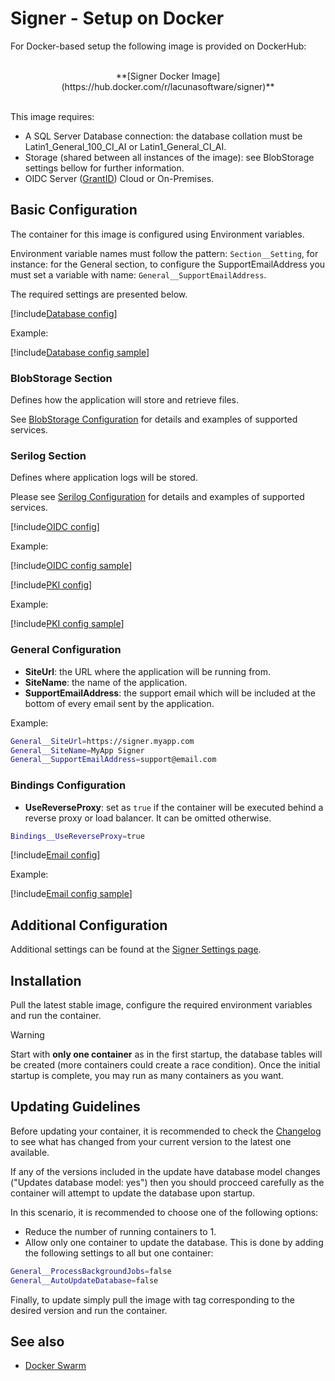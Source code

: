 ﻿# Signer - Setup on Docker

For Docker-based setup the following image is provided on DockerHub:

<br />
<center>
**[Signer Docker Image](https://hub.docker.com/r/lacunasoftware/signer)**
</center>
<br />

This image requires: 

* A SQL Server Database connection: the database collation must be Latin1_General_100_CI_AI or Latin1_General_CI_AI. 
* Storage (shared between all instances of the image): see BlobStorage settings bellow for further information.
* OIDC Server ([GrantID](../../../grant-id/index.md)) Cloud or On-Premises.

## Basic Configuration

The container for this image is configured using Environment variables.

Environment variable names must follow the pattern: `Section__Setting`, for instance: for the General section, to
configure the SupportEmailAddress you must set a variable with name: `General__SupportEmailAddress`.

The required settings are presented below.

[!include[Database config](../../../includes/spa-config/database-config.md)]

Example:

[!include[Database config sample](../../../../../includes/spa-config/database-config-sample.md)]

### BlobStorage Section

Defines how the application will store and retrieve files.

See [BlobStorage Configuration](../blob-storage.md) for details and examples of supported services.

### Serilog Section

Defines where application logs will be stored. 

Please see [Serilog Configuration](../serilog.md) for details and examples of supported services.

[!include[OIDC config](../../../includes/spa-config/oidc-config.md)]

Example:

[!include[OIDC config sample](../../../../../includes/spa-config/oidc-config-sample.md)]

[!include[PKI config](../../../includes/spa-config/pki-config.md)]

Example:

[!include[PKI config sample](../../../../../includes/spa-config/pki-config-sample.md)]

### General Configuration

* **SiteUrl**: the URL where the application will be running from.
* **SiteName**: the name of the application.
* **SupportEmailAddress**: the support email which will be included at the bottom of every email sent by the application.

Example: 

```sh
General__SiteUrl=https://signer.myapp.com
General__SiteName=MyApp Signer
General__SupportEmailAddress=support@email.com
```

### Bindings Configuration

* **UseReverseProxy**: set as `true` if the container will be executed behind a reverse proxy or load balancer. It can be omitted otherwise.

```sh
Bindings__UseReverseProxy=true
```

[!include[Email config](../../../includes/spa-config/email-config.md)]

Example:

[!include[Email config sample](../../../../../includes/spa-config/email-config-sample.md)]

## Additional Configuration

Additional settings can be found at the [Signer Settings page](../settings.md).

## Installation

Pull the latest stable image, configure the required environment variables and run the container. 

> [!WARNING]
> Start with **only one container** as in the first startup, the database tables will be created (more containers could create a race condition). 
> Once the initial startup is complete, you may run as many containers as you want.

## Updating Guidelines

Before updating your container, it is recommended to check the [Changelog](../../changelog.md) to see what has changed from your 
current version to the latest one available.

If any of the versions included in the update have database model changes ("Updates database model: yes") then you
should procceed carefully as the container will attempt to update the database upon startup.

In this scenario, it is recommended to choose one of the following options:

* Reduce the number of running containers to 1.
* Allow only one container to update the database. This is done by adding the following settings to all but one container:

```sh
General__ProcessBackgroundJobs=false
General__AutoUpdateDatabase=false
```

Finally, to update simply pull the image with tag corresponding to the desired version and run the container.

## See also

* [Docker Swarm](./docker-swarm/index.md)